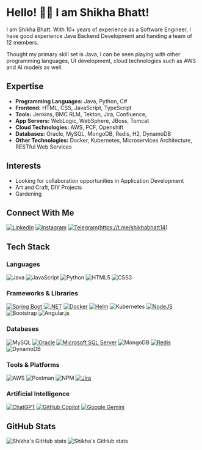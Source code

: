 # Hello! 👋🏻 I am Shikha Bhatt!

I am Shikha Bhatt. With 10+ years of experience as a Software Engineer, I have good experience Java Backend Development and handing a team of 12 members.

Thought my primary skill set is Java, I can be seen playing with other programming languages, UI development, cloud technologies such as AWS and AI models as well.

## Expertise

- **Programming Languages:** Java, Python, C#
- **Frontend:** HTML, CSS, JavaScript, TypeScript
- **Tools:** Jenkins, BMC RLM, Tekton, Jira, Confluence, 
- **App Servers:** WebLogic, WebSphere, JBoss, Tomcat
- **Cloud Technologies:** AWS, PCF, Openshift
- **Databases:** Oracle, MySQL, MongoDB, Redis, H2, DynamoDB
- **Other Technologies:** Docker, Kubernetes, Microservices Architecture, RESTful Web Services


## Interests

- Looking for collaboration opportunities in Application Development
- Art and Craft, DIY Projects
- Gardening

## Connect With Me

[![LinkedIn](https://custom-icon-badges.demolab.com/badge/LinkedIn-0A66C2?logo=linkedin-white&logoColor=fff)](https://www.linkedin.com/in/shikha-bhatt-17599280/)
[![Instagram](https://img.shields.io/badge/Instagram-%23E4405F.svg?logo=Instagram&logoColor=white)](https://instagram.com/shikhabhatt14)
[![Telegram](https://img.shields.io/badge/Telegram-2CA5E0?logo=telegram&logoColor=white)](#)(https://t.me/shikhabhatt14)

## Tech Stack

### Languages
![Java](https://img.shields.io/badge/java-%23ED8B00.svg?style=for-the-badge&logo=openjdk&logoColor=white) ![JavaScript](https://img.shields.io/badge/javascript-%23323330.svg?style=for-the-badge&logo=javascript&logoColor=%23F7DF1E) ![Python](https://img.shields.io/badge/python-3670A0?style=for-the-badge&logo=python&logoColor=ffdd54) ![HTML5](https://img.shields.io/badge/html5-%23E34F26.svg?style=for-the-badge&logo=html5&logoColor=white) ![CSS3](https://img.shields.io/badge/css3-%231572B6.svg?style=for-the-badge&logo=css3&logoColor=white)

### Frameworks & Libraries
[![Spring Boot](https://img.shields.io/badge/Spring%20Boot-6DB33F?logo=springboot&logoColor=fff)](#) [![.NET](https://img.shields.io/badge/.NET-512BD4?logo=dotnet&logoColor=fff)](#) [![Docker](https://img.shields.io/badge/Docker-2496ED?logo=docker&logoColor=fff)](#) [![Helm](https://img.shields.io/badge/Helm-0F1689?logo=helm&logoColor=fff)](#) ![Kubernetes](https://img.shields.io/badge/Kubernetes-326CE5?logo=kubernetes&logoColor=fff) [![NodeJS](https://img.shields.io/badge/Node.js-6DA55F?logo=node.js&logoColor=white)](#)  ![Bootstrap](https://img.shields.io/badge/bootstrap-%238511FA.svg?style=for-the-badge&logo=bootstrap&logoColor=white) ![Angular.js](https://img.shields.io/badge/angular.js-%23E23237.svg?style=for-the-badge&logo=angularjs&logoColor=white)

### Databases
![MySQL](https://img.shields.io/badge/mysql-%2300000f.svg?style=for-the-badge&logo=mysql&logoColor=white) [![Oracle](https://custom-icon-badges.demolab.com/badge/Oracle-F80000?logo=oracle&logoColor=fff)](#) [![Microsoft SQL Server](https://custom-icon-badges.demolab.com/badge/Microsoft%20SQL%20Server-CC2927?logo=mssqlserver-white&logoColor=white)](#) ![MongoDB](https://img.shields.io/badge/MongoDB-%234ea94b.svg?logo=mongodb&logoColor=white) [![Redis](https://img.shields.io/badge/Redis-%23DD0031.svg?logo=redis&logoColor=white)](#) ![DynamoDB](https://img.shields.io/badge/dynamodb-%23040509.svg?style=for-the-badge&logo=amazon-dynamodb&logoColor=white) 


### Tools & Platforms
![AWS](https://img.shields.io/badge/AWS-%23FF9900.svg?style=for-the-badge&logo=amazon-aws&logoColor=white) ![Postman](https://img.shields.io/badge/Postman-FF6C37?style=for-the-badge&logo=postman&logoColor=white) ![NPM](https://img.shields.io/badge/NPM-%23CB3837.svg?style=for-the-badge&logo=npm&logoColor=white) [![Jira](https://img.shields.io/badge/Jira-0052CC?logo=jira&logoColor=fff)](#)

### Artificial Intelligence
[![ChatGPT](https://img.shields.io/badge/ChatGPT-74aa9c?logo=openai&logoColor=white)](#) [![GitHub Copilot](https://img.shields.io/badge/GitHub%20Copilot-000?logo=githubcopilot&logoColor=fff)](#) [![Google Gemini](https://img.shields.io/badge/Google%20Gemini-886FBF?logo=googlegemini&logoColor=fff)](#)


## GitHub Stats

![Shikha's GitHub stats](http://github-profile-summary-cards.vercel.app/api/cards/repos-per-language?username=shikhabhatt14&theme=radical&exclude={exclude})
![Shikha's GitHub stats](http://github-profile-summary-cards.vercel.app/api/cards/most-commit-language?username=shikhabhatt14&theme=radical&exclude={exclude})

